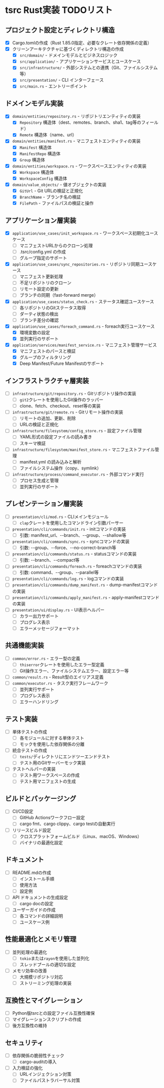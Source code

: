 # tsrc Rust実装 TODOリスト

## プロジェクト設定とディレクトリ構造

- [x] Cargo.tomlの作成（Rust 1.85.0指定、必要なクレート依存関係の定義）
- [x] クリーンアーキテクチャに基づくディレクトリ構造の作成
  - [x] `src/domain/` - ドメインモデルとビジネスロジック
  - [x] `src/application/` - アプリケーションサービスとユースケース
  - [x] `src/infrastructure/` - 外部システムとの連携（Git、ファイルシステム等）
  - [x] `src/presentation/` - CLI インターフェース
  - [x] `src/main.rs` - エントリーポイント

## ドメインモデル実装

- [x] `domain/entities/repository.rs` - リポジトリエンティティの実装
  - [x] `Repository` 構造体（dest、remotes、branch、sha1、tag等のフィールド）
  - [x] `Remote` 構造体（name、url）
- [x] `domain/entities/manifest.rs` - マニフェストエンティティの実装
  - [x] `Manifest` 構造体
  - [x] `ManifestRepo` 構造体
  - [x] `Group` 構造体
- [x] `domain/entities/workspace.rs` - ワークスペースエンティティの実装
  - [x] `Workspace` 構造体
  - [x] `WorkspaceConfig` 構造体
- [x] `domain/value_objects/` - 値オブジェクトの実装
  - [x] `GitUrl` - Git URLの検証と正規化
  - [x] `BranchName` - ブランチ名の検証
  - [x] `FilePath` - ファイルパスの検証と操作

## アプリケーション層実装

- [x] `application/use_cases/init_workspace.rs` - ワークスペース初期化ユースケース
  - [ ] マニフェストURLからのクローン処理
  - [ ] .tsrc/config.yml の作成
  - [ ] グループ指定のサポート
- [x] `application/use_cases/sync_repositories.rs` - リポジトリ同期ユースケース
  - [ ] マニフェスト更新処理
  - [ ] 不足リポジトリのクローン
  - [ ] リモート設定の更新
  - [ ] ブランチの同期（fast-forward merge）
- [x] `application/use_cases/status_check.rs` - ステータス確認ユースケース
  - [ ] 各リポジトリのGitステータス取得
  - [ ] ダーティ状態の検出
  - [ ] ブランチ差分の確認
- [x] `application/use_cases/foreach_command.rs` - foreach実行ユースケース
  - [x] 環境変数の設定
  - [x] 並列実行のサポート
- [x] `application/services/manifest_service.rs` - マニフェスト管理サービス
  - [x] マニフェストのパースと検証
  - [x] グループのフィルタリング
  - [x] Deep Manifest/Future Manifestのサポート

## インフラストラクチャ層実装

- [ ] `infrastructure/git/repository.rs` - Gitリポジトリ操作の実装
  - [ ] `git2`クレートを使用したGit操作のラッパー
  - [ ] clone、fetch、checkout、reset等の実装
- [ ] `infrastructure/git/remote.rs` - Gitリモート操作の実装
  - [ ] リモートの追加、更新、削除
  - [ ] URLの検証と正規化
- [ ] `infrastructure/filesystem/config_store.rs` - 設定ファイル管理
  - [ ] YAML形式の設定ファイルの読み書き
  - [ ] スキーマ検証
- [ ] `infrastructure/filesystem/manifest_store.rs` - マニフェストファイル管理
  - [ ] manifest.yml の読み込みと解析
  - [ ] ファイルシステム操作（copy、symlink）
- [ ] `infrastructure/process/command_executor.rs` - 外部コマンド実行
  - [ ] プロセス生成と管理
  - [ ] 並列実行のサポート

## プレゼンテーション層実装

- [ ] `presentation/cli/mod.rs` - CLIメインモジュール
  - [ ] `clap`クレートを使用したコマンドライン引数パーサー
- [ ] `presentation/cli/commands/init.rs` - initコマンドの実装
  - [ ] 引数: manifest_url、--branch、--group、--shallow等
- [ ] `presentation/cli/commands/sync.rs` - syncコマンドの実装
  - [ ] 引数: --group、--force、--no-correct-branch等
- [ ] `presentation/cli/commands/status.rs` - statusコマンドの実装
  - [ ] 引数: --branch、--compact等
- [ ] `presentation/cli/commands/foreach.rs` - foreachコマンドの実装
  - [ ] 引数: command、--group、--parallel等
- [ ] `presentation/cli/commands/log.rs` - logコマンドの実装
- [ ] `presentation/cli/commands/dump_manifest.rs` - dump-manifestコマンドの実装
- [ ] `presentation/cli/commands/apply_manifest.rs` - apply-manifestコマンドの実装
- [ ] `presentation/ui/display.rs` - UI表示ヘルパー
  - [ ] カラー出力サポート
  - [ ] プログレス表示
  - [ ] エラーメッセージフォーマット

## 共通機能実装

- [ ] `common/error.rs` - エラー型の定義
  - [ ] `thiserror`クレートを使用したエラー型定義
  - [ ] Git操作エラー、ファイルシステムエラー、設定エラー等
- [ ] `common/result.rs` - Result型のエイリアス定義
- [ ] `common/executor.rs` - タスク実行フレームワーク
  - [ ] 並列実行サポート
  - [ ] プログレス表示
  - [ ] エラーハンドリング

## テスト実装

- [ ] 単体テストの作成
  - [ ] 各モジュールに対する単体テスト
  - [ ] モックを使用した依存関係の分離
- [ ] 統合テストの作成
  - [ ] `tests/`ディレクトリにエンドツーエンドテスト
  - [ ] テスト用のGitサーバーモック実装
- [ ] テストヘルパーの実装
  - [ ] テスト用ワークスペースの作成
  - [ ] テスト用マニフェストの生成

## ビルドとパッケージング

- [ ] CI/CD設定
  - [ ] GitHub Actionsワークフロー設定
  - [ ] cargo fmt、cargo clippy、cargo testの自動実行
- [ ] リリースビルド設定
  - [ ] クロスプラットフォームビルド（Linux、macOS、Windows）
  - [ ] バイナリの最適化設定

## ドキュメント

- [ ] README.mdの作成
  - [ ] インストール手順
  - [ ] 使用方法
  - [ ] 設定例
- [ ] API ドキュメントの生成設定
  - [ ] cargo docの設定
- [ ] ユーザーガイドの作成
  - [ ] 各コマンドの詳細説明
  - [ ] ユースケース例

## 性能最適化とメモリ管理

- [ ] 並列処理の最適化
  - [ ] `tokio`または`rayon`を使用した並列化
  - [ ] スレッドプールの適切な設定
- [ ] メモリ効率の改善
  - [ ] 大規模リポジトリ対応
  - [ ] ストリーミング処理の実装

## 互換性とマイグレーション

- [ ] Python版tsrcとの設定ファイル互換性確保
- [ ] マイグレーションスクリプトの作成
- [ ] 後方互換性の維持

## セキュリティ

- [ ] 依存関係の脆弱性チェック
  - [ ] cargo-auditの導入
- [ ] 入力検証の強化
  - [ ] URLインジェクション対策
  - [ ] ファイルパストラバーサル対策